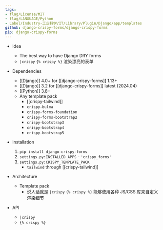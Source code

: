 ```yaml
---
tags:
- flag/License/MIT
- flag/LANGUAGE/Python
- Label/Industry-工业科学/IT/Library/Plugin/Django/app/templates
github: django-crispy-forms/django-crispy-forms
pip: django-crispy-forms
---
```


- Idea
    - The best way to have Django DRY forms
    - `|crispy` `{% crispy %}` 渲染漂亮的表单

- Dependencies
    - [[Django]] 4.0+ for [[django-crispy-forms]] 1.13+
    - [[Django]] 3.2 for [[django-crispy-forms]] latest (2024.04)
    - [[Python]] 3.8+
    - Any template pack
        - [[crispy-tailwind]]
        - `crispy-bulma`
        - `crispy-forms-foundation`
        - `crispy-forms-bootstrap2`
        - `crispy-bootstrap3`
        - `crispy-bootstrap4`
        - `crispy-bootstrap5`

- Installation
    1. `pip install django-crispy-forms`
    2. `settings.py:INSTALLED_APPS` - `'crispy_forms'`
    3. `settings.py:CRISPY_TEMPLATE_PACK`
        - `tailwind` through [[crispy-tailwind]]

- Architecture
    - Template pack
        - 说人话就是 `|crispy` `{% crispy %}` 能够使用各种 JS/CSS 库来自定义渲染细节

- API
    - `|crispy`
    - `{% crispy %}`
